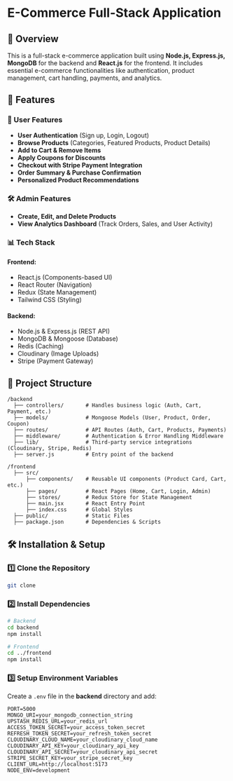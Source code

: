 # E-Commerce Full-Stack Application

## 📌 Overview
This is a full-stack e-commerce application built using **Node.js, Express.js, MongoDB** for the backend and **React.js** for the frontend. It includes essential e-commerce functionalities like authentication, product management, cart handling, payments, and analytics.

## 🚀 Features
### 🛒 User Features
- **User Authentication** (Sign up, Login, Logout)
- **Browse Products** (Categories, Featured Products, Product Details)
- **Add to Cart & Remove Items**
- **Apply Coupons for Discounts**
- **Checkout with Stripe Payment Integration**
- **Order Summary & Purchase Confirmation**
- **Personalized Product Recommendations**

### 🛠️ Admin Features
- **Create, Edit, and Delete Products**
- **View Analytics Dashboard** (Track Orders, Sales, and User Activity)

### 📊 Tech Stack
#### **Frontend:**
- React.js (Components-based UI)
- React Router (Navigation)
- Redux (State Management)
- Tailwind CSS (Styling)

#### **Backend:**
- Node.js & Express.js (REST API)
- MongoDB & Mongoose (Database)
- Redis (Caching)
- Cloudinary (Image Uploads)
- Stripe (Payment Gateway)

## 📂 Project Structure
```
/backend
  ├── controllers/       # Handles business logic (Auth, Cart, Payment, etc.)
  ├── models/            # Mongoose Models (User, Product, Order, Coupon)
  ├── routes/            # API Routes (Auth, Cart, Products, Payments)
  ├── middleware/        # Authentication & Error Handling Middleware
  ├── lib/               # Third-party service integrations (Cloudinary, Stripe, Redis)
  ├── server.js          # Entry point of the backend

/frontend
  ├── src/
      ├── components/    # Reusable UI components (Product Card, Cart, etc.)
      ├── pages/         # React Pages (Home, Cart, Login, Admin)
      ├── stores/        # Redux Store for State Management
      ├── main.jsx       # React Entry Point
      ├── index.css      # Global Styles
  ├── public/            # Static Files
  ├── package.json       # Dependencies & Scripts
```

## 🛠️ Installation & Setup
### **1️⃣ Clone the Repository**
```sh
git clone
```
### **2️⃣ Install Dependencies**
```sh
# Backend
cd backend
npm install

# Frontend
cd ../frontend
npm install
```
### **3️⃣ Setup Environment Variables**
Create a `.env` file in the **backend** directory and add:
```
PORT=5000
MONGO_URI=your_mongodb_connection_string
UPSTASH_REDIS_URL=your_redis_url
ACCESS_TOKEN_SECRET=your_access_token_secret
REFRESH_TOKEN_SECRET=your_refresh_token_secret
CLOUDINARY_CLOUD_NAME=your_cloudinary_cloud_name
CLOUDINARY_API_KEY=your_cloudinary_api_key
CLOUDINARY_API_SECRET=your_cloudinary_api_secret
STRIPE_SECRET_KEY=your_stripe_secret_key
CLIENT_URL=http://localhost:5173
NODE_ENV=development
```
